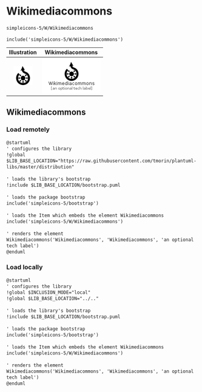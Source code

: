 # Wikimediacommons


```text
simpleicons-5/W/Wikimediacommons
```

```text
include('simpleicons-5/W/Wikimediacommons')
```



| Illustration | Wikimediacommons |
| :---: | :---: |
| ![illustration for Illustration](../../simpleicons-5/W/Wikimediacommons.png) | ![illustration for Wikimediacommons](../../simpleicons-5/W/Wikimediacommons.Local.png) |




## Wikimediacommons

### Load remotely
```plantuml
@startuml
' configures the library
!global $LIB_BASE_LOCATION="https://raw.githubusercontent.com/tmorin/plantuml-libs/master/distribution"

' loads the library's bootstrap
!include $LIB_BASE_LOCATION/bootstrap.puml

' loads the package bootstrap
include('simpleicons-5/bootstrap')

' loads the Item which embeds the element Wikimediacommons
include('simpleicons-5/W/Wikimediacommons')

' renders the element
Wikimediacommons('Wikimediacommons', 'Wikimediacommons', 'an optional tech label')
@enduml
```

### Load locally
```plantuml
@startuml
' configures the library
!global $INCLUSION_MODE="local"
!global $LIB_BASE_LOCATION="../.."

' loads the library's bootstrap
!include $LIB_BASE_LOCATION/bootstrap.puml

' loads the package bootstrap
include('simpleicons-5/bootstrap')

' loads the Item which embeds the element Wikimediacommons
include('simpleicons-5/W/Wikimediacommons')

' renders the element
Wikimediacommons('Wikimediacommons', 'Wikimediacommons', 'an optional tech label')
@enduml
```

